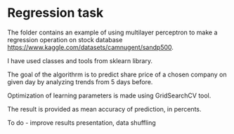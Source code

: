 # Regression task

The folder contains an example of using multilayer perceptron to make a regression operation on stock database
https://www.kaggle.com/datasets/camnugent/sandp500.

I have used classes and tools from sklearn library.

The goal of the algorithrm is to predict share price of a chosen company on given day by analyzing trends from 5 days before. 

Optimization of learning parameters is made using GridSearchCV tool.

The result is provided as mean accuracy of prediction, in percents.

To do - improve results presentation, data shuffling